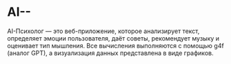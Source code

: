 # AI--
AI-Психолог — это веб-приложение, которое анализирует текст, определяет эмоции пользователя, даёт советы, рекомендует музыку и оценивает тип мышления. Все вычисления выполняются с помощью g4f (аналог GPT), а визуализация данных представлена в виде графиков.  
